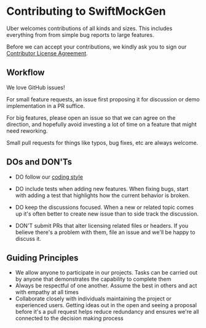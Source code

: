 # Contributing to SwiftMockGen

Uber welcomes contributions of all kinds and sizes. This includes everything from from simple bug reports to large features.

Before we can accept your contributions, we kindly ask you to sign our [Contributor License Agreement](https://cla-assistant.io/uber/RIBs).

Workflow
--------

We love GitHub issues!

For small feature requests, an issue first proposing it for discussion or demo implementation in a PR suffice.

For big features, please open an issue so that we can agree on the direction, and hopefully avoid investing a lot of time on a feature that might need reworking.

Small pull requests for things like typos, bug fixes, etc are always welcome.

DOs and DON'Ts
--------------

* DO follow our [coding style](https://github.com/raywenderlich/swift-style-guide) 
* DO include tests when adding new features. When fixing bugs, start with adding a test that highlights how the current behavior is broken.
* DO keep the discussions focused. When a new or related topic comes up it's often better to create new issue than to side track the discussion.

* DON'T submit PRs that alter licensing related files or headers. If you believe there's a problem with them, file an issue and we'll be happy to discuss it.

Guiding Principles
------------------

* We allow anyone to participate in our projects. Tasks can be carried out by anyone that demonstrates the capability to complete them
* Always be respectful of one another. Assume the best in others and act with empathy at all times
* Collaborate closely with individuals maintaining the project or experienced users. Getting ideas out in the open and seeing a proposal before it's a pull request helps reduce redundancy and ensures we're all connected to the decision making process
